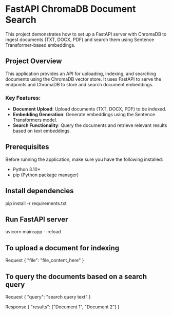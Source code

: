 # FastAPI ChromaDB Document Search

This project demonstrates how to set up a FastAPI server with ChromaDB to ingest documents (TXT, DOCX, PDF) and search them using Sentence Transformer-based embeddings.

## Project Overview

This application provides an API for uploading, indexing, and searching documents using the ChromaDB vector store. It uses FastAPI to serve the endpoints and ChromaDB to store and search document embeddings.

### Key Features:
- **Document Upload**: Upload documents (TXT, DOCX, PDF) to be indexed.
- **Embedding Generation**: Generate embeddings using the Sentence Transformers model.
- **Search Functionality**: Query the documents and retrieve relevant results based on text embeddings.

## Prerequisites

Before running the application, make sure you have the following installed:

- Python 3.10+
- pip (Python package manager)

## Install dependencies
pip install -r requirements.txt

## Run FastAPI server
uvicorn main:app --reload

## To upload a document for indexing

Request
{
  "file": "file_content_here"
}

## To query the documents based on a search query

Request
{
  "query": "search query text"
}

Response
{
  "results": ["Document 1", "Document 2"]
}
